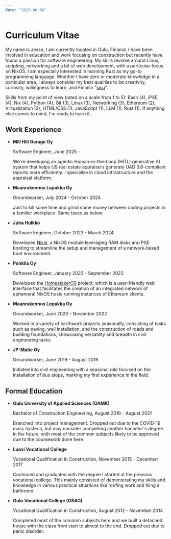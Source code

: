 ```yaml
---
date: "2025-06-06"
---
```


# Curriculum Vitae

My name is Jesse, I am currently located in Oulu, Finland. I have been involved in education and work focusing on construction but recently have found a passion for software engineering. My skills revolve around Linux, scripting, networking and a bit of web development, with a particular focus on NixOS. I am especially interested in learning Rust as my go-to programming language. Whether I have zero or moderate knowledge in a particular area, I always consider my best qualities to be creativity, curiosity, willingness to learn, and Finnish "[sisu](https://en.wikipedia.org/wiki/Sisu)".

Skills from my point of view (rated on a scale from 1 to 5): Bash (4), iPXE (4), Nix (4), Python (4), Git (3), Linux (3), Networking (3), Ethereum (2), Virtualization (2), HTML/CSS (1), JavaScript (1), LLM (1), Rust (1). If anything else comes to mind, I'm ready to learn it.

## Work Experience

- **Mill Hill Garage Oy**

  Software Engineer, June 2025 -

  We're developing an agentic Human-in-the-Loop (HITL) generative AI system that helps US real estate appraisers generate UAD 3.6-compliant reports more efficiently. I specialize in cloud infrastructure and the appraisal platform.

- **Maanrakennus Lopakka Oy**

  Groundworker, July 2024 - October 2024

  Just to kill some time and grind some money between coding projects in a familiar workplace. Same tasks as below.

- **Juha Hulkko**

  Software Engineer, October 2023 - March 2024

  Developed [Nixie](https://github.com/majbacka-labs/nixos.fi), a NixOS module leveraging RAM disks and PXE booting to streamline the setup and management of a network-based boot environment.

- **Ponkila Oy**

  Software Engineer, January 2023 - September 2023

  Developed the [HomestakerOS](https://github.com/ponkila/HomestakerOS) project, which is a user-friendly web interface that facilitates the creation of an integrated network of ephemeral NixOS hosts running instances of Ethereum clients.

- **Maanrakennus Lopakka Oy**

  Groundworker, June 2020 - November 2022

  Worked in a variety of earthwork projects seasonally, consisting of tasks such as paving, well installation, and the construction of roads and building foundations, showcasing versatility and breadth in civil engineering tasks.

- **JP-Matic Oy**

  Groundworker, June 2019 - August 2019

  Initiated into civil engineering with a seasonal role focused on the installation of bus stops, marking my first experience in the field.

## Formal Education

- **Oulu University of Applied Sciences (OAMK)**

  Bachelor of Construction Engineering, August 2018 - August 2021

  Branched into project management. Dropped out due to the COVID-19 mass hysteria, but may consider completing another bachelor's degree in the future, with most of the common subjects likely to be approved due to the coursework done here.

- **Luovi Vocational College**

  Vocational Qualification in Construction, November 2015 - December 2017

  Continued and graduated with the degree I started at the previous vocational college. This mainly consisted of demonstrating my skills and knowledge in various practical situations like roofing work and tiling a bathroom.

- **Oulu Vocational College (OSAO)**

  Vocational Qualification in Construction, August 2012 - November 2014

  Completed most of the common subjects here and we built a detached house with the class from start to almost to the end. Dropped out due to panic disorder.
